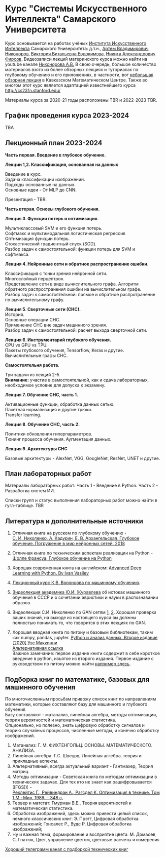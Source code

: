 # Курс "Системы Искусственного Интеллекта" Самарского Университета 

Курс основывается на работах учёных [Института Искусственного Интеллекта](https://ai.ssau.ru/) Самарского Университета: д.т.н., [Артем Владимирович Никоноров](https://ssau.ru/staff/66320001-nikonorov-artem-vladimirovich), [Виктория Витальевна Евдокимова](https://ssau.ru/staff/304968209-evdokimova-viktoriya-vitalevna/edu), [Никита Александрович Фирсов](https://ssau.ru/staff/441332557-firsov-nikita-aleksandrovich/edu). Видеозаписи лекций материнского курса можно найти на youtube канале [Никонорова А.В.](https://www.youtube.com/@artemnikonorov5601)
В свою очередь, большое количество материалов взято из более обзорных лекциях и туториалах по глубокому обучению и его приложениях, в частности, вот [небольшая обзорная лекция](https://youtu.be/Gpq1PFUee88) в Кавказском Математическом Центре. Также во многом этот курс является адаптацией известнейшего курса http://cs231n.stanford.edu/  

Материалы курса за 2020-21 годы расположены TBR и 2022-2023 TBR.  

## График проведения курса 2023-2024
TBA  

## Лекционный план 2023-2024  

**Часть первая. Введение в глубокое обучение.**   
  
**Лекции 1,2. Классификация, основанная на данных**   

Введение в курс.  
Задача классификации изображений.  
Подходы основанные на данных.  
Основные идеи - От MLP до CNN.

Презентация - TBR.
  
**Часть вторая. Основы глубокого обучения.**   
  
**Лекция 3. Функции потерь и оптимизация.**  

Мультиклассовый SVM и его функция потерь.  
Софтмакс и мультимодальная логистическая регрессия.  
Оптимизация функции потерь.  
Стохастический градиентный спуск (SGD).  
Разбор задач к самостоятельной: функции потерь для SVM и софтмакса.

**Лекция 4. Нейронные сети и обратное распространение ошибки.**  
 
Классификация с точки зрения нейронной сети.  
Многослойный перцептрон.  
Представление сети в виде вычислительного графа.
Алгоритм обратного распространения ошибки на вычислительном графе.  
Разбор задач к самостоятельной: прямое и обратное распротранение по вычислительному графу.  

**Лекция 5. Сверточные сети (СНС).**  
История.  
Основные операции СНС.  
Применение СНС вне задач машинного зрения.  
Разбор задач к самостоятельной: расчет выхода сверточной сети.   
  
**Лекция 6. Инструментарий глубокого обучения.**  
CPU vs GPU vs TPU.  
Пакеты глубокого обучения, Tensorflow, Keras и другие.  
Вычислительные графы СНС.    

**Самостоятельня работа.**  
  
Три задачи из лекций 2-5.  
**Внимание:** участие в самостоятельной, как и сдача лабораторных, необходимое условие для допуска к экзамену.  

**Лекция 7. Обучение СНС, часть 1.**  

Активационные функции, обработка данных сетью.  
Пакетная нормализация и другие трюки.  
Transfer learning.

**Лекция 8. Обучение СНС, часть 2.**  

Политики обновления гиперпараметров.  
Тюнинг процесса обучения.
Аугментация данных.  

**Лекция 9. Архитектуры СНС**  

Базовые архитектуры - AlexNet, VGG, GoogleNet, ResNet, UNET и другие.  


## План лабораторных работ

Материалы лабораторных работ:
Часть 1 - Введение в Python.
Часть 2 - Разработка систем ИИ.

Списки групп и статус выполнения лабораторных работ можно найти в гугл-таблице.
TBR


## Литература и дополнительные источники  

1. Отличная книга на русском по глубокому обучению -  
[С. И. Николенко, А. Кадурин, Е. В. Архангельская, Глубокое обучение. Погружение в мир нейронных сетей. 2018](https://www.ozon.ru/context/detail/id/154415719/)  

2. Отличная книга по техническим аспектам реализации на Python -  
[Шолле Франсуа, Глубокое обучение на Python](https://www.ozon.ru/context/detail/id/145615583/)  

3. Хорошая современная книга на английском: [Advanced Deep Learning with Python. By Ivan Vasilev](http://neuralnetworksanddeeplearning.com)

4. [Лекционный курс К.В. Воронцова по машинному обучению](http://www.machinelearning.ru/wiki/index.php?title=%D0%9C%D0%B0%D1%88%D0%B8%D0%BD%D0%BD%D0%BE%D0%B5_%D0%BE%D0%B1%D1%83%D1%87%D0%B5%D0%BD%D0%B8%D0%B5_%28%D0%BA%D1%83%D1%80%D1%81_%D0%BB%D0%B5%D0%BA%D1%86%D0%B8%D0%B9%2C_%D0%9A.%D0%92.%D0%92%D0%BE%D1%80%D0%BE%D0%BD%D1%86%D0%BE%D0%B2%29).  

5. [Видеолекция академика Ю.И. Журавлева](https://www.youtube.com/watch?v=R3CMqrrIWOk) об истоках машинного обучения в СССР и о сочетании эвристики и науки в распознавании образов.  

7. Видеолекции С.И. Николенко по GAN сетям [1](https://www.youtube.com/watch?v=SlJgPIOlpiI), [2](https://www.youtube.com/watch?v=w38m5mTrG_M&t=1147s).
Хорошая проверка ваших знаний, на выходе из настоящего курса вы должны полностью понимать то, что говорится в этих лекциях по GAN.  
  
8. Хорошая вводная книга по питону и базовым библиотекам, таким как numpy, pandas, jupyter.
[Python и анализ данных. Второе издание [2020] Уэс Маккинни](https://www.ozon.ru/product/python-i-analiz-dannyh-vtoroe-izdanie-makkini-ues-285933371)  
[Альтернативная ссылка](https://vk.com/wall-51126445_67509)  
Важное замечание: первое издание книги содержит в себе короткое введение в python, изъятое из второго издания. Первое издание с руководством по питону можно найти [например здесь](https://t.me/physics_lib).  

## Подборка книг по математике, базовых для машинного обучения  
По многочисленным просьбам привожу список книг по направлениям математики, которые составляют базу для машинного и глубокого обучения.  
Базу составляют - матанализ,  линейная алгебра, методы оптимизации, теория вероятностей и математическая статистика.  
Опционально, но полезно, знать цифровую обработку сигналов и теорию случайных процессов, численные методы, и конечно обработку изображений.  

1. Матанализ: Г. М. ФИХТЕНГОЛЬЦ. ОСНОВЫ. МАТЕМАТИЧЕСКОГО. АНАЛИЗА.
2. Линейная алгебра: Г.С. Швецов, Линейная алгебра. теория и прикладные аспекты.
3. Альтернативный, всегда актуальный вариант - Гантмахер, Теория матриц.
4. Методы оптимизации - Советская книга по методам оптимизации в технических задачах. Для тех кто не знает как рашифровывается BFGS))) -  
[Реклейтис Г., Рейвиндран А., Рэгсдел К. Оптимизация в технике. Том 1 М.: Мир, 1986. – 348 с.](https://www.studmed.ru/rekleytis-g-reyvindran-a-regsdel-k-optimizaciya-v-tehnike-tom-1_5d310297b68.html)  
5. Тервер и матстат: Гмурман В.Е., Теория вероятностей и математическая статистика.
6. Обработка изображений, здесь можно привести целый список, немного классических книг: Э. Прэтт, Цифровая обработка изображений; Гонсалес Р., Вудс Р. Цифровая обработка изображений;
7. Ну и важная тема, формирование и восприятие цвета: М. Домасев, С. Гнатюк, Цвет, управление цветом, цветовые расчеты и измерения  


[Хороший телеграмм канал с подборкой технических книг](https://t.me/physics_lib)  



